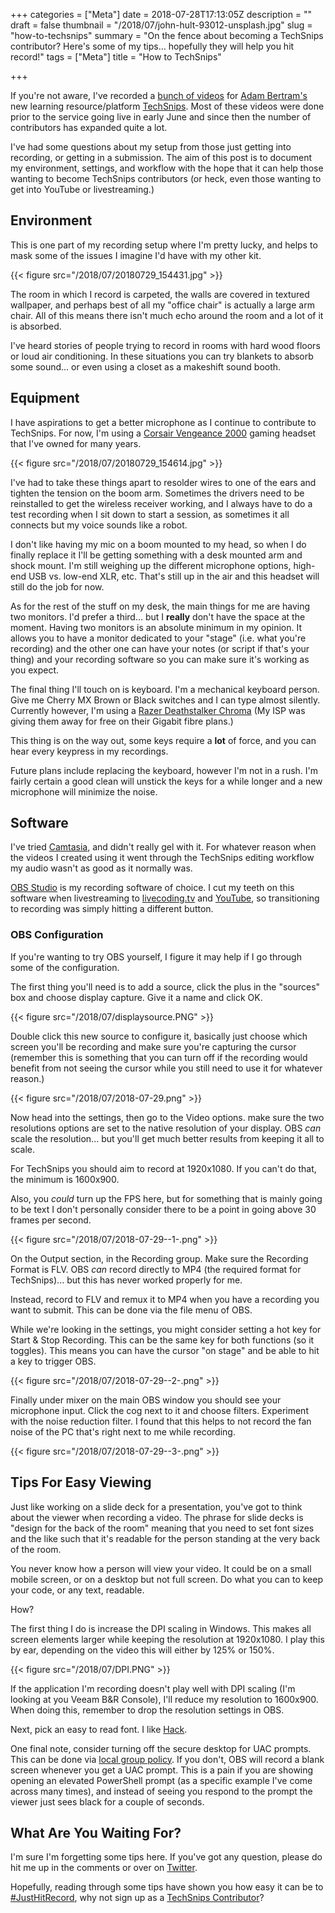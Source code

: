 +++
categories = ["Meta"]
date = 2018-07-28T17:13:05Z
description = ""
draft = false
thumbnail = "/2018/07/john-hult-93012-unsplash.jpg"
slug = "how-to-techsnips"
summary = "On the fence about becoming a TechSnips contributor? Here's some of my tips... hopefully they will help you hit record!"
tags = ["Meta"]
title = "How to TechSnips"

+++


If you're not aware, I've recorded a [bunch of videos](https://www.techsnips.io/en/star/josh-king) for [Adam Bertram's](https://twitter.com/adbertram/) new learning resource/platform [TechSnips](https://www.techsnips.io/). Most of these videos were done prior to the service going live in early June and since then the number of contributors has expanded quite a lot.

I've had some questions about my setup from those just getting into recording, or getting in a submission. The aim of this post is to document my environment, settings, and workflow with the hope that it can help those wanting to become TechSnips contributors (or heck, even those wanting to get into YouTube or livestreaming.)

## **Environment**

This is one part of my recording setup where I'm pretty lucky, and helps to mask some of the issues I imagine I'd have with my other kit.

{{< figure src="/2018/07/20180729_154431.jpg" >}}

The room in which I record is carpeted, the walls are covered in textured wallpaper, and perhaps best of all my "office chair" is actually a large arm chair. All of this means there isn't much echo around the room and a lot of it is absorbed.

I've heard stories of people trying to record in rooms with hard wood floors or loud air conditioning. In these situations you can try blankets to absorb some sound... or even using a closet as a makeshift sound booth.

## **Equipment**

I have aspirations to get a better microphone as I continue to contribute to TechSnips. For now, I'm using a [Corsair Vengeance 2000](https://www.corsair.com/eu/en/Categories/Products/Gaming-Headsets/VENGEANCE%C2%AE-2000-Dolby-7-1-Wireless-Gaming-Headset/p/CA-9011115-NA) gaming headset that I've owned for many years.

{{< figure src="/2018/07/20180729_154614.jpg" >}}

I've had to take these things apart to resolder wires to one of the ears and tighten the tension on the boom arm. Sometimes the drivers need to be reinstalled to get the wireless receiver working, and I always have to do a test recording when I sit down to start a session, as sometimes it all connects but my voice sounds like a robot.

I don't like having my mic on a boom mounted to my head, so when I do finally replace it I'll be getting something with a desk mounted arm and shock mount. I'm still weighing up the different microphone options, high-end USB vs. low-end XLR, etc. That's still up in the air and this headset will still do the job for now.

As for the rest of the stuff on my desk, the main things for me are having two monitors. I'd prefer a third... but I **really** don't have the space at the moment. Having two monitors is an absolute minimum in my opinion. It allows you to have a monitor dedicated to your "stage" (i.e. what you're recording) and the other one can have your notes (or script if that's your thing) and your recording software so you can make sure it's working as you expect.

The final thing I'll touch on is keyboard. I'm a mechanical keyboard person. Give me Cherry MX Brown or Black switches and I can type almost silently. Currently however, I'm using a [Razer Deathstalker Chroma](https://www2.razer.com/au-en/gaming-keyboards-keypads/razer-deathstalker-chroma) (My ISP was giving them away for free on their Gigabit fibre plans.)

This thing is on the way out, some keys require a **lot** of force, and you can hear every keypress in my recordings.

Future plans include replacing the keyboard, however I'm not in a rush. I'm fairly certain a good clean will unstick the keys for a while longer and a new microphone will minimize the noise.

## **Software**

I've tried [Camtasia](https://www.techsmith.com/video-editor.html), and didn't really gel with it. For whatever reason when the videos I created using it went through the TechSnips editing workflow my audio wasn't as good as it normally was.

[OBS Studio](https://obsproject.com/) is my recording software of choice. I cut my teeth on this software when livestreaming to [livecoding.tv](https://www.liveedu.tv/windos/) and [YouTube](https://youtube.com/c/joshuakingsolari), so transitioning to recording was simply hitting a different button.

### **OBS Configuration**

If you're wanting to try OBS yourself, I figure it may help if I go through some of the configuration.

The first thing you'll need is to add a source, click the plus in the "sources" box and choose display capture. Give it a name and click OK.

{{< figure src="/2018/07/displaysource.PNG" >}}

Double click this new source to configure it, basically just choose which screen you'll be recording and make sure you're capturing the cursor (remember this is something that you can turn off if the recording would benefit from not seeing the cursor while you still need to use it for whatever reason.)

{{< figure src="/2018/07/2018-07-29.png" >}}

Now head into the settings, then go to the Video options. make sure the two resolutions options are set to the native resolution of your display. OBS _can_ scale the resolution... but you'll get much better results from keeping it all to scale.

For TechSnips you should aim to record at 1920x1080. If you can't do that, the minimum is 1600x900.

Also, you _could_ turn up the FPS here, but for something that is mainly going to be text I don't personally consider there to be a point in going above 30 frames per second.

{{< figure src="/2018/07/2018-07-29--1-.png" >}}

On the Output section, in the Recording group. Make sure the Recording Format is FLV. OBS _can_ record directly to MP4 (the required format for TechSnips)... but this has never worked properly for me.

Instead, record to FLV and remux it to MP4 when you have a recording you want to submit. This can be done via the file menu of OBS.

While we're looking in the settings, you might consider setting a hot key for Start & Stop Recording. This can be the same key for both functions (so it toggles). This means you can have the cursor "on stage" and be able to hit a key to trigger OBS.

{{< figure src="/2018/07/2018-07-29--2-.png" >}}

Finally under mixer on the main OBS window you should see your microphone input. Click the cog next to it and choose filters. Experiment with the noise reduction filter. I found that this helps to not record the fan noise of the PC that's right next to me while recording.

{{< figure src="/2018/07/2018-07-29--3-.png" >}}

## **Tips For Easy Viewing**

Just like working on a slide deck for a presentation, you've got to think about the viewer when recording a video. The phrase for slide decks is "design for the back of the room" meaning that you need to set font sizes and the like such that it's readable for the person standing at the very back of the room.

You never know how a person will view your video. It could be on a small mobile screen, or on a desktop but not full screen. Do what you can to keep your code, or any text, readable.

How?

The first thing I do is increase the DPI scaling in Windows. This makes all screen elements larger while keeping the resolution at 1920x1080. I play this by ear, depending on the video this will either by 125% or 150%.

{{< figure src="/2018/07/DPI.PNG" >}}

If the application I'm recording doesn't play well with DPI scaling (I'm looking at you Veeam B&R Console), I'll reduce my resolution to 1600x900. When doing this, remember to drop the resolution settings in OBS.

Next, pick an easy to read font. I like [Hack](https://sourcefoundry.org/hack/).

One final note, consider turning off the secure desktop for UAC prompts. This can be done via [local group policy](https://docs.microsoft.com/en-us/windows/security/threat-protection/security-policy-settings/user-account-control-switch-to-the-secure-desktop-when-prompting-for-elevation). If you don't, OBS will record a blank screen whenever you get a UAC prompt. This is a pain if you are showing opening an elevated PowerShell prompt (as a specific example I've come across many times), and instead of seeing you respond to the prompt the viewer just sees black for a couple of seconds.

## **What Are You Waiting For?**

I'm sure I'm forgetting some tips here. If you've got any question, please do hit me up in the comments or over on [Twitter](https://twitter.com/WindosNZ).

Hopefully, reading through some tips have shown you how easy it can be to [#JustHitRecord](https://twitter.com/search?f=tweets&vertical=default&q=%23justhitrecord&src=typd), why not sign up as a [TechSnips Contributor](https://www.techsnips.io/en/contributor-signup)?

